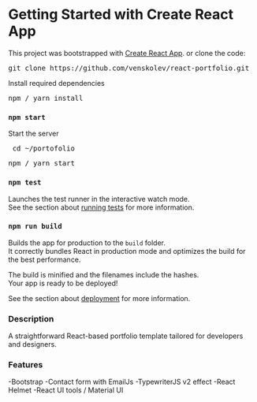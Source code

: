 # Getting Started with Create React App

This project was bootstrapped with [Create React App](https://github.com/facebook/create-react-app).
or clone the code:

<pre>git clone https://github.com/venskolev/react-portfolio.git</pre>
 
Install required dependencies

<pre>npm / yarn install</pre>

### `npm start`

Start the server
<pre> cd ~/portofolio</pre>
<pre>npm / yarn start</pre>

### `npm test`

Launches the test runner in the interactive watch mode.\
See the section about [running tests](https://facebook.github.io/create-react-app/docs/running-tests) for more information.

### `npm run build`

Builds the app for production to the `build` folder.\
It correctly bundles React in production mode and optimizes the build for the best performance.

The build is minified and the filenames include the hashes.\
Your app is ready to be deployed!

See the section about [deployment](https://facebook.github.io/create-react-app/docs/deployment) for more information.

### Description

A straightforward React-based portfolio template tailored for developers and designers.

### Features
-Bootstrap
-Contact form with EmailJs
-TypewriterJS v2 effect
-React Helmet
-React UI tools / Material UI